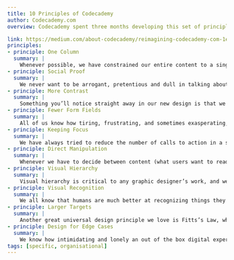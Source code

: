 ```yaml
---
title: 10 Principles of Codecademy
author: Codecademy.com
overview: Codecademy spent three months developing this set of principles. The source contains additional contextual screenshots and videos.

link: https://medium.com/about-codecademy/reimagining-codecademy-com-1ebd994e2c08
principles:
- principle: One Column
  summary: |
    Whenever possible, we have constrained our entire content to a single-column layout. This helped us focus on the core purpose of the page, while also giving us more control over our narrative. A one column layout was also easier to implement within our first responsive design system, by minimizing variation between different screens and form factors, such as mobile and tablet.
- principle: Social Proof
  summary: |
    We never want to be arrogant, pretentious and dull in talking about ourselves, the features we have just launched, or how the product can change your life. In our new redesign we rely more frequently on our users and community to convey the benefits of Codecademy and the impact it had in their lives via quotes and testimonials.
- principle: More Contrast
  summary: |
    Something you’ll notice straight away in our new design is that we use color quite sparingly, and normally with a very defined purpose. For most part, color is associated with specific actions: hover states, primary and secondary buttons and controls. This way we can guarantee that our calls to action are very prominent and distinguishable from other surrounding elements.
- principle: Fewer Form Fields
  summary: |
    All of us know how tiring, frustrating, and sometimes exasperating, it can be to fill long forms of personal information. Whenever we require input from our users we have tried to minimize the number questions and forms fields. Overall, this measure also tends to increase conversion rates and reduce users’ typing fatigue.
- principle: Keeping Focus
  summary: |
    We have always tried to reduce the number of calls to action in a single page, since we want users to focus on what matters the most, while also being able to single out the primary activity. One of our favorite design principles is Hick’s Law, which says that time it takes for a user to make a decision depends on the number of choices available — the higher the number the longer the decision time.
- principle: Direct Manipulation
  summary: |
    Whenever we have to decide between content (what users want to read, consume, and act upon) and chrome (actions, controls, and navigation), our answer is very swift: content should come first. As much as possible, we have allowed users to directly act upon UI elements for further contextual actions and controls, and in the process considerably minimize the amount of links and chrome on a page.
- principle: Visual Hierarchy
  summary: |
    Visual hierarchy is critical to any graphic designer’s work, and we have looked at it very closely when redesigning our 70+ pages. We have used typography, color and area to provide users with a clear content order that respects white space and recurrently gives their eyes a place to rest. Overall, we want the implicit hierarchy of each page to be immediately perceived, in order to improve its message and legibility.
- principle: Visual Recognition
  summary: |
    We all know that humans are much better at recognizing things they have previously seen or experienced, than recalling them from memory. This is why we have introduced throughout our ecosystem (Profile, Dashboard, Track overview) snapshots of users’ in-progress projects. This way we can comfort users with visual elements they are familiar with, whenever they want to continue where they left off.
- principle: Larger Targets
  summary: |
    Another great universal design principle we love is Fitts’s Law, which essentially says that the time required to move and interact with a target area is a function of the distance and size of the target. The closer and larger the target, the faster the action. This is why we have increased the size of many UI elements, such as form fields, buttons, cards and links. Overall, it improves general usability (Fitts’s Law) and ease of use in touch-enabled platforms.
- principle: Design for Edge Cases
  summary: |
    We know how intimidating and lonely an out of the box digital experience can be, where many features might still be disabled for newcomers. As part of our redesign, we wanted to optimize our first time user experience, to feel like a rich, welcoming place, where users feel confident in exploring further. From our Dashboard to our Profile, we want users to always feel welcomed, even if they have just joined us.
tags: [specific, organisational]    
---
```

